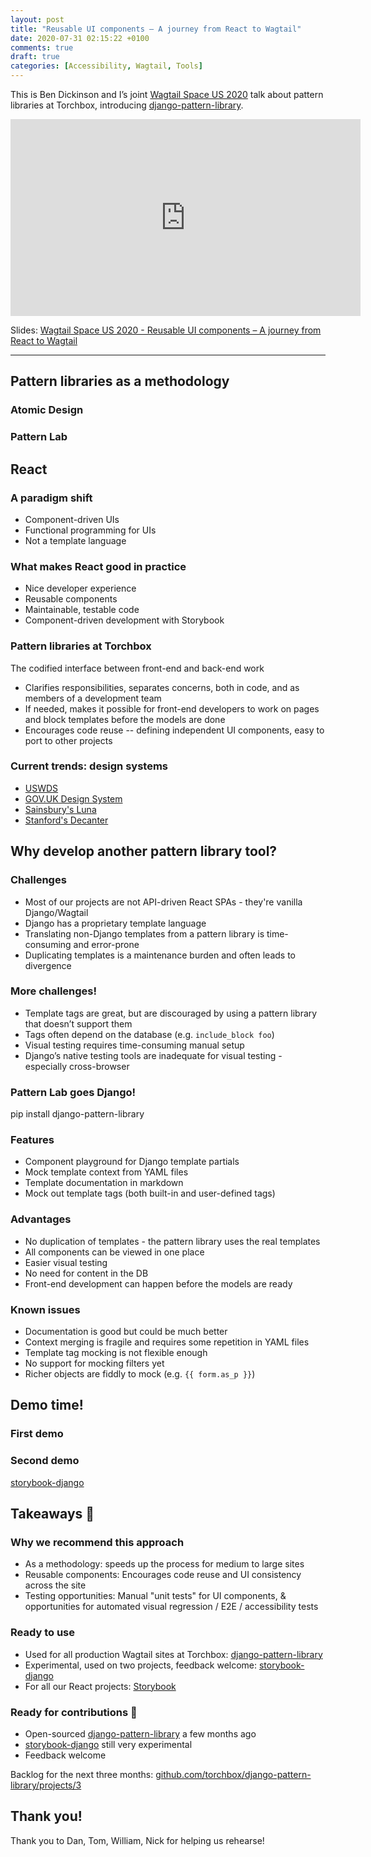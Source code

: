 ```yaml
---
layout: post
title: "Reusable UI components – A journey from React to Wagtail"
date: 2020-07-31 02:15:22 +0100
comments: true
draft: true
categories: [Accessibility, Wagtail, Tools]
---
```


This is Ben Dickinson and I’s joint [Wagtail Space US 2020](https://us.wagtail.space/) talk about pattern libraries at Torchbox, introducing [django-pattern-library](https://github.com/torchbox/django-pattern-library).

<!-- more -->

<iframe width="560" height="315" src="https://www.youtube-nocookie.com/embed/4iTr72qXGXo" frameborder="0" allow="accelerometer; autoplay; encrypted-media; gyroscope; picture-in-picture" allowfullscreen></iframe>

Slides: [Wagtail Space US 2020 - Reusable UI components – A journey from React to Wagtail](https://docs.google.com/presentation/d/1pZAbunn0Ci8B9NR0mS5taOPe7BMdAiDrKNIcd9xBWO4/edit)

---

## Pattern libraries as a methodology

### Atomic Design

### Pattern Lab

## React

### A paradigm shift

- Component-driven UIs
- Functional programming for UIs
- Not a template language

### What makes React good in practice

- Nice developer experience
- Reusable components
- Maintainable, testable code
- Component-driven development with Storybook

### Pattern libraries at Torchbox

The codified interface between front-end and back-end work

- Clarifies responsibilities, separates concerns, both in code, and as members of a development team
- If needed, makes it possible for front-end developers to work on pages and block templates before the models are done
- Encourages code reuse -- defining independent UI components, easy to port to other projects

### Current trends: design systems

- [USWDS](https://designsystem.digital.gov/)
- [GOV.UK Design System](https://design-system.service.gov.uk/)
- [Sainsbury's Luna](https://luna.sainsburys.co.uk/)
- [Stanford's Decanter](https://decanter.stanford.edu/)

## Why develop another pattern library tool?

### Challenges

- Most of our projects are not API-driven React SPAs - they're vanilla Django/Wagtail
- Django has a proprietary template language
- Translating non-Django templates from a pattern library is time-consuming and error-prone
- Duplicating templates is a maintenance burden and often leads to divergence

### More challenges!

- Template tags are great, but are discouraged by using a pattern library that doesn’t support them
- Tags often depend on the database (e.g. `include_block foo`)
- Visual testing requires time-consuming manual setup
- Django’s native testing tools are inadequate for visual testing - especially cross-browser

### Pattern Lab goes Django!

pip install django-pattern-library

### Features

- Component playground for Django template partials
- Mock template context from YAML files
- Template documentation in markdown
- Mock out template tags (both built-in and user-defined tags)

### Advantages

- No duplication of templates - the pattern library uses the real templates
- All components can be viewed in one place
- Easier visual testing
- No need for content in the DB
- Front-end development can happen before the models are ready

### Known issues

- Documentation is good but could be much better
- Context merging is fragile and requires some repetition in YAML files
- Template tag mocking is not flexible enough
- No support for mocking filters yet
- Richer objects are fiddly to mock (e.g. `{{ form.as_p }}`)

## Demo time!

### First demo

### Second demo

[storybook-django](https://storybook-django.herokuapp.com/?path=/docs/django-patterns-streamfield-quote-block--default)

## Takeaways 🌈

### Why we recommend this approach

- As a methodology: speeds up the process for medium to large sites
- Reusable components: Encourages code reuse and UI consistency across the site
- Testing opportunities: Manual "unit tests" for UI components, & opportunities for automated visual regression / E2E / accessibility tests

### Ready to use

- Used for all production Wagtail sites at Torchbox: [django-pattern-library](https://github.com/torchbox/django-pattern-library)
- Experimental, used on two projects, feedback welcome: [storybook-django](https://github.com/torchbox/storybook-django)
- For all our React projects: [Storybook](https://storybook.js.org/)

### Ready for contributions 😬

- Open-sourced [django-pattern-library](https://github.com/torchbox/django-pattern-library) a few months ago
- [storybook-django](https://github.com/torchbox/storybook-django) still very experimental
- Feedback welcome

Backlog for the next three months: [github.com/torchbox/django-pattern-library/projects/3](https://github.com/torchbox/django-pattern-library/projects/3)

## Thank you!

Thank you to Dan, Tom, William, Nick for helping us rehearse!
